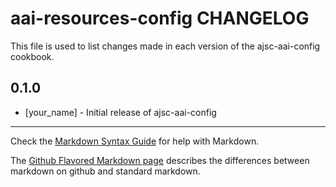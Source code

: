 aai-resources-config CHANGELOG
=========================

This file is used to list changes made in each version of the ajsc-aai-config cookbook.

0.1.0
-----
- [your_name] - Initial release of ajsc-aai-config

- - -
Check the [Markdown Syntax Guide](http://daringfireball.net/projects/markdown/syntax) for help with Markdown.

The [Github Flavored Markdown page](http://github.github.com/github-flavored-markdown/) describes the differences between markdown on github and standard markdown.
